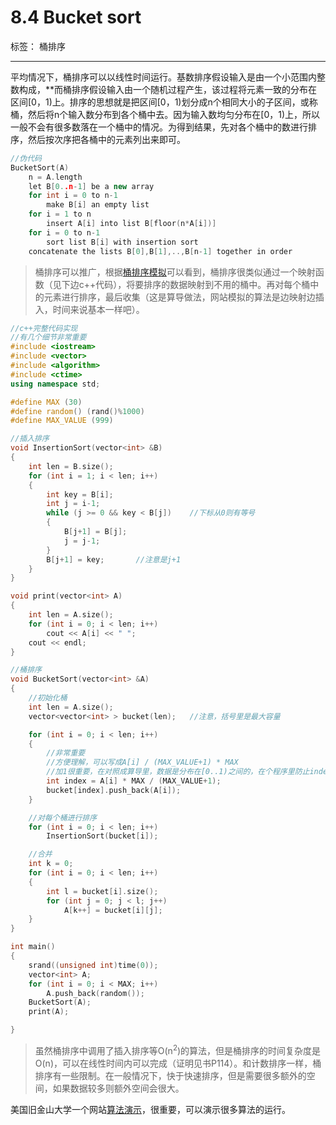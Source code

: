 ﻿# 8.4 Bucket sort

标签： 桶排序

---

平均情况下，桶排序可以以线性时间运行。基数排序假设输入是由一个小范围内整数构成，**而桶排序假设输入由一个随机过程产生，该过程将元素一致的分布在区间[0，1)上。排序的思想就是把区间[0，1)划分成n个相同大小的子区间，或称桶，然后将n个输入数分布到各个桶中去。因为输入数均匀分布在[0，1)上，所以一般不会有很多数落在一个桶中的情况。为得到结果，先对各个桶中的数进行排序，然后按次序把各桶中的元素列出来即可。

```c++
//伪代码
BucketSort(A)
    n = A.length
    let B[0..n-1] be a new array
    for int i = 0 to n-1
        make B[i] an empty list
    for i = 1 to n
        insert A[i] into list B[floor(n*A[i])]
    for i = 0 to n-1
        sort list B[i] with insertion sort
    concatenate the lists B[0],B[1],..,B[n-1] together in order
```

> 桶排序可以推广，根据[桶排序模拟][1]可以看到，桶排序很类似通过一个映射函数（见下边c++代码），将要排序的数据映射到不用的桶中。再对每个桶中的元素进行排序，最后收集（这是算导做法，网站模拟的算法是边映射边插入，时间来说基本一样吧）。

```c++
//c++完整代码实现
//有几个细节非常重要
#include <iostream>
#include <vector>
#include <algorithm>
#include <ctime>
using namespace std;

#define MAX (30)
#define random() (rand()%1000)
#define MAX_VALUE (999)

//插入排序
void InsertionSort(vector<int> &B)
{
    int len = B.size();
    for (int i = 1; i < len; i++)
    {
        int key = B[i];
        int j = i-1;
        while (j >= 0 && key < B[j])    //下标从0则有等号
        {
            B[j+1] = B[j];
            j = j-1;
        }
        B[j+1] = key;       //注意是j+1
    }
}

void print(vector<int> A)
{
    int len = A.size();
    for (int i = 0; i < len; i++)
        cout << A[i] << " ";
    cout << endl;
}

//桶排序
void BucketSort(vector<int> &A)
{
    //初始化桶
    int len = A.size();
    vector<vector<int> > bucket(len);   //注意，括号里是最大容量

    for (int i = 0; i < len; i++)
    {
        //非常重要
        //方便理解，可以写成A[i] / (MAX_VALUE+1) * MAX
        //加1很重要，在对照成算导里，数据是分布在[0..1)之间的，在个程序里防止index为30（桶外）。因为若A[i]为最大值MAX_VALUE，则index=MAX，而桶的下标是[0..N-1]。
        int index = A[i] * MAX / (MAX_VALUE+1);
        bucket[index].push_back(A[i]);
    }

    //对每个桶进行排序
    for (int i = 0; i < len; i++)
        InsertionSort(bucket[i]);

    //合并
    int k = 0;
    for (int i = 0; i < len; i++)
    {
        int l = bucket[i].size();
        for (int j = 0; j < l; j++)
            A[k++] = bucket[i][j];
    }
}

int main()
{
    srand((unsigned int)time(0));
    vector<int> A;
    for (int i = 0; i < MAX; i++)
        A.push_back(random());
    BucketSort(A);
    print(A);

}
```

> 虽然桶排序中调用了插入排序等O(n<sup>2</sup>)的算法，但是桶排序的时间复杂度是O(n)，可以在线性时间内可以完成（证明见书P114）。和计数排序一样，桶排序有一些限制。在一般情况下，快于快速排序，但是需要很多额外的空间，如果数据较多则额外空间会很大。

美国旧金山大学一个网站[算法演示][2]，很重要，可以演示很多算法的运行。


  [1]: http://www.cs.usfca.edu/~galles/visualization/BucketSort.html
  [2]: http://www.cs.usfca.edu/~galles/visualization/Algorithms.html
